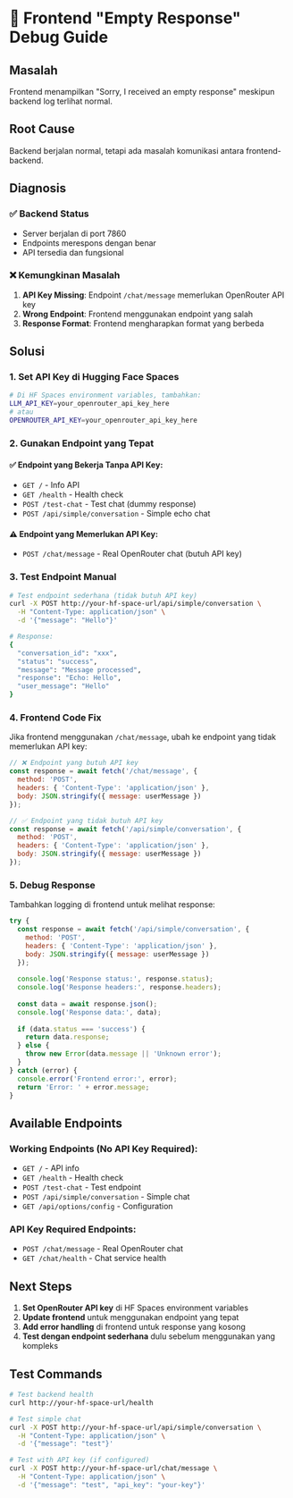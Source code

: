 # 🔧 Frontend "Empty Response" Debug Guide

## Masalah
Frontend menampilkan "Sorry, I received an empty response" meskipun backend log terlihat normal.

## Root Cause
Backend berjalan normal, tetapi ada masalah komunikasi antara frontend-backend.

## Diagnosis

### ✅ Backend Status
- Server berjalan di port 7860
- Endpoints merespons dengan benar
- API tersedia dan fungsional

### ❌ Kemungkinan Masalah
1. **API Key Missing**: Endpoint `/chat/message` memerlukan OpenRouter API key
2. **Wrong Endpoint**: Frontend menggunakan endpoint yang salah
3. **Response Format**: Frontend mengharapkan format yang berbeda

## Solusi

### 1. Set API Key di Hugging Face Spaces
```bash
# Di HF Spaces environment variables, tambahkan:
LLM_API_KEY=your_openrouter_api_key_here
# atau
OPENROUTER_API_KEY=your_openrouter_api_key_here
```

### 2. Gunakan Endpoint yang Tepat

#### ✅ Endpoint yang Bekerja Tanpa API Key:
- `GET /` - Info API
- `GET /health` - Health check  
- `POST /test-chat` - Test chat (dummy response)
- `POST /api/simple/conversation` - Simple echo chat

#### ⚠️ Endpoint yang Memerlukan API Key:
- `POST /chat/message` - Real OpenRouter chat (butuh API key)

### 3. Test Endpoint Manual

```bash
# Test endpoint sederhana (tidak butuh API key)
curl -X POST http://your-hf-space-url/api/simple/conversation \
  -H "Content-Type: application/json" \
  -d '{"message": "Hello"}'

# Response:
{
  "conversation_id": "xxx",
  "status": "success", 
  "message": "Message processed",
  "response": "Echo: Hello",
  "user_message": "Hello"
}
```

### 4. Frontend Code Fix

Jika frontend menggunakan `/chat/message`, ubah ke endpoint yang tidak memerlukan API key:

```javascript
// ❌ Endpoint yang butuh API key
const response = await fetch('/chat/message', {
  method: 'POST',
  headers: { 'Content-Type': 'application/json' },
  body: JSON.stringify({ message: userMessage })
});

// ✅ Endpoint yang tidak butuh API key  
const response = await fetch('/api/simple/conversation', {
  method: 'POST',
  headers: { 'Content-Type': 'application/json' },
  body: JSON.stringify({ message: userMessage })
});
```

### 5. Debug Response

Tambahkan logging di frontend untuk melihat response:

```javascript
try {
  const response = await fetch('/api/simple/conversation', {
    method: 'POST',
    headers: { 'Content-Type': 'application/json' },
    body: JSON.stringify({ message: userMessage })
  });
  
  console.log('Response status:', response.status);
  console.log('Response headers:', response.headers);
  
  const data = await response.json();
  console.log('Response data:', data);
  
  if (data.status === 'success') {
    return data.response;
  } else {
    throw new Error(data.message || 'Unknown error');
  }
} catch (error) {
  console.error('Frontend error:', error);
  return 'Error: ' + error.message;
}
```

## Available Endpoints

### Working Endpoints (No API Key Required):
- `GET /` - API info
- `GET /health` - Health check
- `POST /test-chat` - Test endpoint
- `POST /api/simple/conversation` - Simple chat
- `GET /api/options/config` - Configuration

### API Key Required Endpoints:
- `POST /chat/message` - Real OpenRouter chat
- `GET /chat/health` - Chat service health

## Next Steps

1. **Set OpenRouter API key** di HF Spaces environment variables
2. **Update frontend** untuk menggunakan endpoint yang tepat
3. **Add error handling** di frontend untuk response yang kosong
4. **Test dengan endpoint sederhana** dulu sebelum menggunakan yang kompleks

## Test Commands

```bash
# Test backend health
curl http://your-hf-space-url/health

# Test simple chat
curl -X POST http://your-hf-space-url/api/simple/conversation \
  -H "Content-Type: application/json" \
  -d '{"message": "test"}'

# Test with API key (if configured)
curl -X POST http://your-hf-space-url/chat/message \
  -H "Content-Type: application/json" \
  -d '{"message": "test", "api_key": "your-key"}'
```